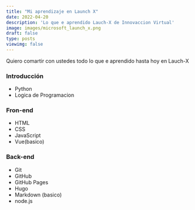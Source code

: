 ```yaml
---
title: "Mi aprendizaje en Launch X"
date: 2022-04-20
description: 'Lo que e aprendido Lauch-X de Innovaccion Virtual'
image: images/microsoft_launch_x.png
draft: false
type: posts
viewimg: false
---
```

Quiero comartir con ustedes todo lo que e aprendido hasta hoy en Lauch-X
### Introducción
- Python
- Logica de Programacion
### Fron-end
- HTML
- CSS
- JavaScript
- Vue(basico)
### Back-end
- Git
- GitHub
- GitHub Pages
- Hugo
- Markdown (basico)
- node.js

